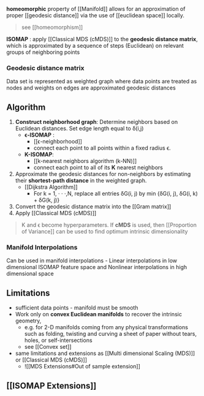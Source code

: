 **homeomorphic** property of [[Manifold]] allows for an approximation of proper [[geodesic distance]] via the use of [[euclidean space]] locally. 

> see [[homeomorphism]]

**ISOMAP** : apply [[Classical MDS (cMDS)]] to the **geodesic distance matrix**, which is approximated by a sequence of steps (Euclidean) on relevant groups of neighboring points

### Geodesic distance matrix
Data set is represented as weighted graph where data points are treated as nodes and weights on edges are approximated geodesic distances
## Algorithm

1. **Construct neighborhood graph**: Determine neighbors based on Euclidean distances. Set edge length equal to δ(i,j)
	- **ϵ-ISOMAP** : 
		- [[ϵ-neighborhood]]
		- connect each point to all points within a fixed radius ϵ.  
	- **K-ISOMAP**: 
		- [[k-nearest neighbors algorithm (k-NN)]]
		- connect each point to all of its **K** nearest neighbors
1. Approximate the geodesic distances for non-neighbors by estimating their **shortest-path distance** in the weighted graph. 
	- [[Dijkstra Algorithm]] 
		- For k = 1, · · ·,N, replace all entries δG(i, j) by min {δG(i, j), δG(i, k) + δG(k, j)}
2. Convert the geodesic distance matrix into the [[Gram matrix]]
3. Apply [[Classical MDS (cMDS)]]

> K and ϵ become hyperparameters.
> If **cMDS** is used, then [[Proportion of Variance]] can be used to find optimum intrinsic dimensionality
### Manifold Interpolations
Can be used in manifold interpolations - Linear interpolations in low dimensional ISOMAP feature space and Nonlinear interpolations in high dimensional space

## Limitations
- sufficient data points - manifold must be smooth
- Work only on **convex Euclidean manifolds** to recover the intrinsic geometry, 
	- e.g. for 2-D manifolds coming from any physical transformations such as folding, twisting and curving a sheet of paper without tears, holes, or self-intersections
	- see [[Convex set]]
- same limitations and extensions as [[Multi dimensional Scaling (MDS)]] or [[Classical MDS (cMDS)]]
	- ![[MDS Extensions#Out of sample extension]]
## [[ISOMAP Extensions]]